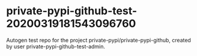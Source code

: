 # private-pypi-github-test-20200319181543096760
Autogen test repo for the project private-pypi/private-pypi-github, created by user private-pypi-github-test-admin.
